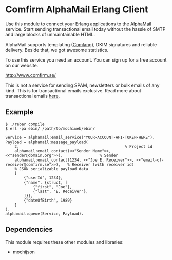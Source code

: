 Comfirm AlphaMail Erlang Client
======================

Use this module to connect your Erlang applications to the [AlphaMail](http://www.comfirm.se) service. Start sending transactional email today without the hassle of SMTP and large blocks of unmaintainable HTML.

AlphaMail supports templating ([Comlang](http://docs.amail.io/?section=comlang)), DKIM signatures and reliable delivery. Beside that, we got awesome statistics.

To use this service you need an account. You can sign up for a free account on our website.

http://www.comfirm.se/

This is not a service for sending SPAM, newsletters or bulk emails of any kind. This is for transactional emails exclusive. 
Read more about transactional emails [here](http://comfirm.se/transactional-email/).


## Example

    $ ./rebar compile
    $ erl -pa ebin/ /path/to/mochiweb/ebin/

    Service = alphamail:email_service("YOUR-ACCOUNT-API-TOKEN-HERE").
    Payload = alphamail:message_payload(
    	2,												% Project id
    	alphamail:email_contact(<<"Sender Name">>, <<"sender@domain.org">>),				% Sender
    	alphamail:email_contact(1234, <<"Joe E. Receiver">>, <<"email-of-receiver@comfirm.se">>),	% Receiver (with receiver id)
    	% JSON serializable payload data
    	[
    		{"userId", 1234},
    		{"name", {struct, [
    			{"first", "Joe"},
    			{"last", "E. Receiver"},
    		]}},
    		{"dateOfBirth", 1989}
    	]
    ).
    alphamail:queue(Service, Payload).

## Dependencies

This module requires these other modules and libraries:

 * mochijson
